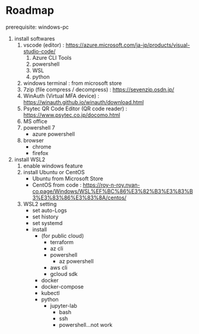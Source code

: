 # Roadmap

prerequisite: windows-pc

1. install softwares    
    1. vscode (editor) : https://azure.microsoft.com/ja-jp/products/visual-studio-code/  
        1. Azure CLI Tools  
        2. powershell  
        3. WSL  
        4. python
    2. windows terminal : from microsoft store  
    3. 7zip (file compress / decompress) : https://sevenzip.osdn.jp/  
    4. WinAuth (Virtual MFA device) : https://winauth.github.io/winauth/download.html  
    5. Psytec QR Code Editor (QR code reader) : https://www.psytec.co.jp/docomo.html  
    6. MS office
    7. powershell 7
        - azure powershell
    8. browser
        - chrome
        - firefox
2. install WSL2
    1. enable windows feature
    1. install Ubuntu or CentOS
        - Ubuntu from Microsoft Store
        - CentOS from code : https://roy-n-roy.nyan-co.page/Windows/WSL%EF%BC%86%E3%82%B3%E3%83%B3%E3%83%86%E3%83%8A/centos/
    1. WSL2 setting
        - set auto-Logs
        - set history
        - set systemd
        - install
            - (for public cloud)
                - terraform
                - az cli
                - powershell
                    - az powershell
                - aws cli
                - gcloud sdk
            - docker
            - docker-compose
            - kubectl
            - python
                - jupyter-lab
                    - bash
                    - ssh
                    - powershell...not work
  
